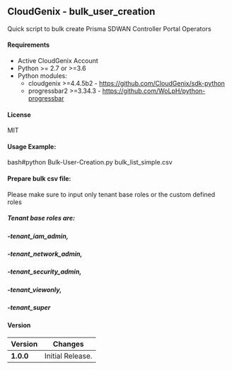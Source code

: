 CloudGenix - bulk_user_creation
---

Quick script to bulk create Prisma SDWAN Controller Portal Operators

#### Requirements
* Active CloudGenix Account
* Python >= 2.7 or >=3.6
* Python modules:
    * cloudgenix >=4.4.5b2 - <https://github.com/CloudGenix/sdk-python>
    * progressbar2 >=3.34.3 - <https://github.com/WoLpH/python-progressbar>

#### License
MIT

#### Usage Example:
bash#python Bulk-User-Creation.py bulk_list_simple.csv 

#### Prepare bulk csv file:
Please make sure to input only tenant base roles or the custom defined roles
##### Tenant base roles are:
##### -tenant_iam_admin, 
##### -tenant_network_admin, 
##### -tenant_security_admin, 
##### -tenant_viewonly, 
##### -tenant_super


#### Version
Version | Changes
------- | --------
**1.0.0**| Initial Release.
